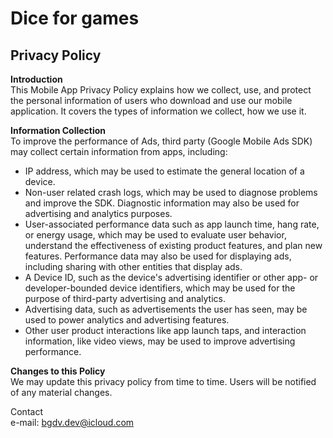 # Dice for games

## Privacy Policy

__Introduction__  
This Mobile App Privacy Policy explains how we collect, use, and protect the personal information of users who download and use our mobile application. It covers the types of information we collect, how we use it.

__Information Collection__  
To improve the performance of Ads, third party (Google Mobile Ads SDK) may collect certain information from apps, including:
- IP address, which may be used to estimate the general location of a device.
- Non-user related crash logs, which may be used to diagnose problems and improve the SDK. Diagnostic information may also be used for advertising and analytics purposes.
- User-associated performance data such as app launch time, hang rate, or energy usage, which may be used to evaluate user behavior, understand the effectiveness of existing product features, and plan new features. Performance data may also be used for displaying ads, including sharing with other entities that display ads.
- A Device ID, such as the device's advertising identifier or other app- or developer-bounded device identifiers, which may be used for the purpose of third-party advertising and analytics.
- Advertising data, such as advertisements the user has seen, may be used to power analytics and advertising features.
- Other user product interactions like app launch taps, and interaction information, like video views, may be used to improve advertising performance.

__Changes to this Policy__  
We may update this privacy policy from time to time. Users will be notified of any material changes.

Contact  
e-mail: <bgdv.dev@icloud.com>

